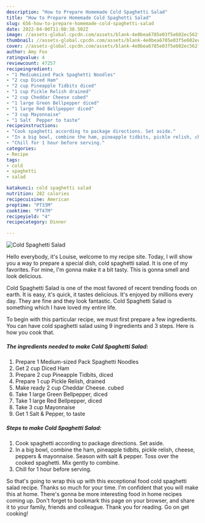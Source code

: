 ```yaml
---
description: "How to Prepare Homemade Cold Spaghetti Salad"
title: "How to Prepare Homemade Cold Spaghetti Salad"
slug: 656-how-to-prepare-homemade-cold-spaghetti-salad
date: 2022-04-06T11:08:38.502Z
image: //assets-global.cpcdn.com/assets/blank-4e0bea6785e03f5e602ec562f230caae08da540cada707380b4fe1bbebba43da.png
thumbnail: //assets-global.cpcdn.com/assets/blank-4e0bea6785e03f5e602ec562f230caae08da540cada707380b4fe1bbebba43da.png
cover: //assets-global.cpcdn.com/assets/blank-4e0bea6785e03f5e602ec562f230caae08da540cada707380b4fe1bbebba43da.png
author: Amy Fox
ratingvalue: 4
reviewcount: 47257
recipeingredient:
- "1 Mediumsized Pack Spaghetti Noodles"
- "2 cup Diced Ham"
- "2 cup Pineapple Tidbits diced"
- "1 cup Pickle Relish drained"
- "2 cup Cheddar Cheese cubed"
- "1 large Green Bellpepper diced"
- "1 large Red Bellpepper diced"
- "3 cup Mayonnaise"
- "1 Salt  Pepper to taste"
recipeinstructions:
- "Cook spaghetti according to package directions. Set aside."
- "In a big bowl, combine the ham, pineapple tidbits, pickle relish, cheese, peppers &amp; mayonnaise. Season with salt &amp; pepper. Toss over the cooked spaghetti. Mix gently to combine."
- "Chill for 1 hour before serving."
categories:
- Recipe
tags:
- cold
- spaghetti
- salad

katakunci: cold spaghetti salad 
nutrition: 282 calories
recipecuisine: American
preptime: "PT33M"
cooktime: "PT47M"
recipeyield: "4"
recipecategory: Dinner

---
```



![Cold Spaghetti Salad](//assets-global.cpcdn.com/assets/blank-4e0bea6785e03f5e602ec562f230caae08da540cada707380b4fe1bbebba43da.png)

Hello everybody, it's Louise, welcome to my recipe site. Today, I will show you a way to prepare a special dish, cold spaghetti salad. It is one of my favorites. For mine, I'm gonna make it a bit tasty. This is gonna smell and look delicious.



Cold Spaghetti Salad is one of the most favored of recent trending foods on earth. It is easy, it's quick, it tastes delicious. It's enjoyed by millions every day. They are fine and they look fantastic. Cold Spaghetti Salad is something which I have loved my entire life.


To begin with this particular recipe, we must first prepare a few ingredients. You can have cold spaghetti salad using 9 ingredients and 3 steps. Here is how you cook that.

<!--inarticleads1-->

##### The ingredients needed to make Cold Spaghetti Salad:

1. Prepare 1 Medium-sized Pack Spaghetti Noodles
1. Get 2 cup Diced Ham
1. Prepare 2 cup Pineapple Tidbits, diced
1. Prepare 1 cup Pickle Relish, drained
1. Make ready 2 cup Cheddar Cheese. cubed
1. Take 1 large Green Bellpepper, diced
1. Take 1 large Red Bellpepper, diced
1. Take 3 cup Mayonnaise
1. Get 1 Salt &amp; Pepper, to taste




<!--inarticleads2-->

##### Steps to make Cold Spaghetti Salad:

1. Cook spaghetti according to package directions. Set aside.
1. In a big bowl, combine the ham, pineapple tidbits, pickle relish, cheese, peppers &amp; mayonnaise. Season with salt &amp; pepper. Toss over the cooked spaghetti. Mix gently to combine.
1. Chill for 1 hour before serving.




So that's going to wrap this up with this exceptional food cold spaghetti salad recipe. Thanks so much for your time. I'm confident that you will make this at home. There's gonna be more interesting food in home recipes coming up. Don't forget to bookmark this page on your browser, and share it to your family, friends and colleague. Thank you for reading. Go on get cooking!

